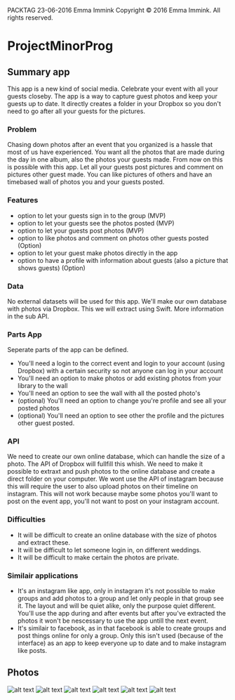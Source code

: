 PACKTAG
23-06-2016
Emma Immink
Copyright © 2016 Emma Immink. All rights reserved.

# ProjectMinorProg

## Summary app
This app is a new kind of social media. Celebrate your event with all your guests closeby. The app is a way to capture guest photos and keep your guests up to date. It directly creates a folder in your Dropbox so you don't need to go after all your guests for the pictures.

### Problem
Chasing down photos after an event that you organized is a hassle that most of us have experienced. You want all the photos that are made during the day in one album, also the photos your guests made. From now on this is possible with this app. Let all your guests post pictures and comment on pictures other guest made. You can like pictures of others and have an timebased wall of photos you and your guests posted. 

### Features
- option to let your guests sign in to the group (MVP)
- option to let your guests see the photos posted (MVP)
- option to let your guests post photos (MVP)
- option to like photos and comment on photos other guests posted (Option)
- option to let your guest make photos directly in the app
- option to have a profile with information about guests (also a picture that shows guests) (Option)

### Data
No external datasets will be used for this app. We'll make our own database with photos via Dropbox. This we will extract using Swift.
More information in the sub API.

### Parts App
Seperate parts of the app can be defined. 
- You'll need a login to the correct event and login to your account (using Dropbox) with a certain security so not anyone can log in your account
- You'll need an option to make photos or add existing photos from your library to the wall
- You'll need an option to see the wall with all the posted photo's 
- (optional) You'll need an option to change you're profile and see all your posted photos
- (optional) You'll need an option to see other the profile and the pictures other guest posted.

### API
We need to create our own online database, which can handle the size of a photo. The API of Dropbox will fullfill this whish. 
We need to make it possible to extraxt and push photos to the online database and create a direct folder on your computer. We wont use the API of instagram because this will require the user to also upload photos on their timeline on instagram. This will not work because maybe some photos you'll want to post on the event app, you'll not want to post on your instagram account. 

### Difficulties
- It will be difficult to create an online database with the size of photos and extract these.
- It will be difficult to let someone login in, on different weddings.
- It will be difficult to make certain the photos are private. 

### Similair applications
- It's an instagram like app, only in instagram it's not possible to make groups and add photos to a group and let only people in that group see it. The layout and will be quiet alike, only the purpose quiet different. You'll use the app during and after events but after you've extracted the photos it won't be nescessary to use the app untill the next event. 
- It's similair to facebook, as in that facebook is able to create groups and post things online for only a group. Only this isn't used (because of the interface) as an app to keep everyone up to date and to make instagram like posts. 

## Photos
![alt text](https://github.com/emmpiiee/ProjectMinorProg/blob/master/doc/Schermafbeelding%202016-06-23%20om%2022.54.35.png "Logo Title Text 1")
![alt text](https://github.com/emmpiiee/ProjectMinorProg/blob/master/doc/Schermafbeelding%202016-06-23%20om%2022.54.20.png "Logo Title Text 1")
![alt text](https://github.com/emmpiiee/ProjectMinorProg/blob/master/doc/Schermafbeelding%202016-06-23%20om%2022.55.44.png "Logo Title Text 1")
![alt text](https://github.com/emmpiiee/ProjectMinorProg/blob/master/doc/Schermafbeelding%202016-06-23%20om%2022.56.09.png "Logo Title Text 1")
![alt text](https://github.com/emmpiiee/ProjectMinorProg/blob/master/doc/Schermafbeelding%202016-06-23%20om%2022.56.32.png "Logo Title Text 1")
![alt text](https://github.com/emmpiiee/ProjectMinorProg/blob/master/doc/Schermafbeelding%202016-06-23%20om%2022.56.49.png "Logo Title Text 1")




